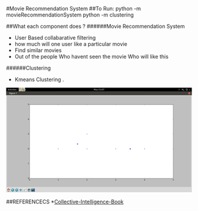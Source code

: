 #Movie Recommendation System
##To Run:
     python -m movieRecommendationSystem
     python -m clustering


##What each component does ?
######Movie Recommendation System
* User Based collabarative filtering
* how much will one user like a particular  movie
* Find similar movies
* Out of the people Who havent seen the movie Who will like this 

######Clustering
* Kmeans Clustering .

![KMeans Cluster figure]( clustering/cluster.png "Cluster Centres Creation")


##REFERENCECS
*[Collective-Intelligence-Book](http://www.amazon.com/Programming-Collective-Intelligence-Building-Applications/dp/0596529325)

